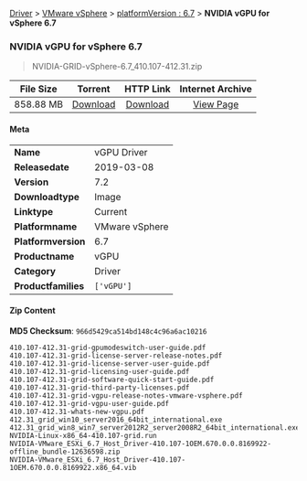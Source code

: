 
[Driver](/README.md)  >  [VMware vSphere](/index/Driver/VMware_vSphere.md)  >  [platformVersion : 6.7](/index/Driver/VMware_vSphere/6.7.md)  >  **NVIDIA vGPU for vSphere 6.7**


###    NVIDIA vGPU for vSphere 6.7

> NVIDIA-GRID-vSphere-6.7_410.107-412.31.zip   


| **File Size** | **Torrent**  | **HTTP Link** | **Internet Archive** |
|:-------------:|:------------:|:-------------:|:--------------------:|
| 858.88 MB |  [Download](https://archive.org/download/nvgpu_NVIDIA-GRID-vSphere-6.7_410.107-412.31.zip_44v1luvq/nvgpu_NVIDIA-GRID-vSphere-6.7_410.107-412.31.zip_44v1luvq_archive.torrent)       | [Download](https://archive.org/compress/nvgpu_NVIDIA-GRID-vSphere-6.7_410.107-412.31.zip_44v1luvq) | [View Page](https://archive.org/details/nvgpu_NVIDIA-GRID-vSphere-6.7_410.107-412.31.zip_44v1luvq)       |

#### Meta

<table>
<tr><td><strong>Name</strong></td><td>vGPU Driver</td></tr>
<tr><td><strong>Releasedate</strong></td><td>2019-03-08</td></tr>
<tr><td><strong>Version</strong></td><td>7.2</td></tr>
<tr><td><strong>Downloadtype</strong></td><td>Image</td></tr>
<tr><td><strong>Linktype</strong></td><td>Current</td></tr>
<tr><td><strong>Platformname</strong></td><td>VMware vSphere</td></tr>
<tr><td><strong>Platformversion</strong></td><td>6.7</td></tr>
<tr><td><strong>Productname</strong></td><td>vGPU</td></tr>
<tr><td><strong>Category</strong></td><td>Driver</td></tr>
<tr><td><strong>Productfamilies</strong></td><td><code>['vGPU']</code></td></tr>
</table>

#### Zip Content

**MD5 Checksum**: `966d5429ca514bd148c4c96a6ac10216`

```text
410.107-412.31-grid-gpumodeswitch-user-guide.pdf
410.107-412.31-grid-license-server-release-notes.pdf
410.107-412.31-grid-license-server-user-guide.pdf
410.107-412.31-grid-licensing-user-guide.pdf
410.107-412.31-grid-software-quick-start-guide.pdf
410.107-412.31-grid-third-party-licenses.pdf
410.107-412.31-grid-vgpu-release-notes-vmware-vsphere.pdf
410.107-412.31-grid-vgpu-user-guide.pdf
410.107-412.31-whats-new-vgpu.pdf
412.31_grid_win10_server2016_64bit_international.exe
412.31_grid_win8_win7_server2012R2_server2008R2_64bit_international.exe
NVIDIA-Linux-x86_64-410.107-grid.run
NVIDIA-VMware_ESXi_6.7_Host_Driver-410.107-1OEM.670.0.0.8169922-offline_bundle-12636598.zip
NVIDIA-VMware_ESXi_6.7_Host_Driver-410.107-1OEM.670.0.0.8169922.x86_64.vib
```